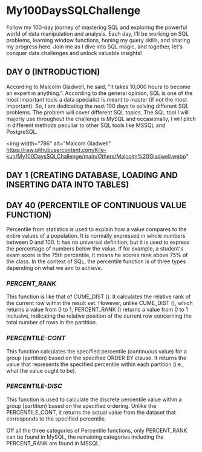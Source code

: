 # My100DaysSQLChallenge
Follow my 100-day journey of mastering SQL and exploring the powerful world of data manipulation and analysis. Each day, I'll be working on SQL problems, learning window functions, honing my query skills, and sharing my progress here. Join me as I dive into SQL magic, and together, let's conquer data challenges and unlock valuable insights! 

## DAY 0 (INTRODUCTION)
According to Malcolm Gladwell, he said, "It takes 10,000 hours to become an expert in anything.". According to the general opinion, SQL is one of the most important tools a data specialist Is meant to master (if not the most important). So, I am dedicating the next 100 days to solving different SQL problems. The problem will cover different SQL topics. The SQL tool I will majorly use throughout the challenge is MySQL and occasionally, I will pitch in different methods peculiar to other SQL tools like MSSQL and PostgreSQL.

<img width="786" alt="Malcom Gladwell" https://raw.githubusercontent.com/Kile-kun/My100DaysSQLChallenge/main/Others/Malcolm%20Gladwell.webp"

## DAY 1 (CREATING DATABASE, LOADING AND INSERTING DATA INTO TABLES)

## DAY 40 (PERCENTILE OF CONTINUOUS VALUE FUNCTION)
Percentile from statistics is used to explain how a value compares to the entire values of a population. It is normally expressed in whole numbers between 0 and 100. It has no universal definition, but it is used to express the percentage of numbers below the value. If for example, a student's exam score is the 75th percentile, it means he scores rank above 75% of the class.
In the context of SQL, the percentile function is of three types depending on what we aim to achieve.
### _PERCENT_RANK_ 
This function is like that of CUME_DIST (). It calculates the relative rank of the current row within the result set. However, unlike CUME_DIST (), which returns a value from 0 to 1, PERCENT_RANK () returns a value from 0 to 1 inclusive, indicating the relative position of the current row concerning the total number of rows in the partition.

### _PERCENTILE-CONT_
This function calculates the specified percentile (continuous value) for a group (partition) based on the specified ORDER BY clause. It returns the value that represents the specified percentile within each partition (i.e., what the value ought to be).

### _PERCENTILE-DISC_
This function is used to calculate the discrete percentile value within a group (partition) based on the specified ordering. Unlike the PERCENTILE_CONT, it returns the actual value from the dataset that corresponds to the specified percentile.

Off all the three categories of Percentile functions, only PERCENT_RANK can be found  in MySQL, the remaining categories including the PERCENT_RANK are found in MSSQL.

